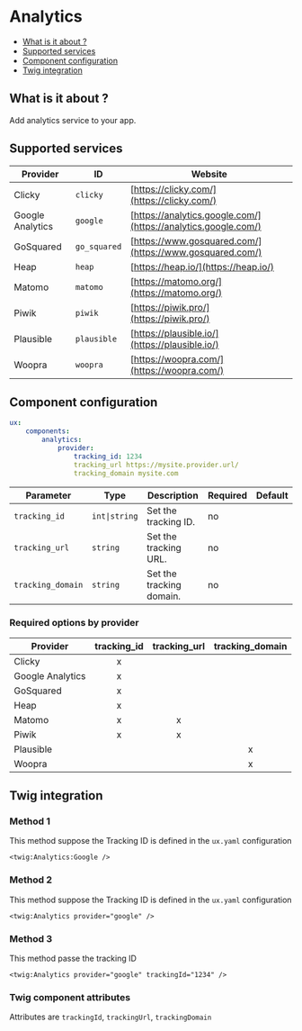 # Analytics

- [What is it about ?](#what-is-it-about-)
- [Supported services](#supported-services)
- [Component configuration](#component-configuration)
- [Twig integration](#twig-integration)

## What is it about ?

Add analytics service to your app.


## Supported services

| Provider | ID | Website | 
|-|-|-|
| Clicky | `clicky` | [https://clicky.com/](https://clicky.com/) | 
| Google Analytics | `google` | [https://analytics.google.com/](https://analytics.google.com/) | 
| GoSquared | `go_squared` | [https://www.gosquared.com/](https://www.gosquared.com/) | 
| Heap | `heap` | [https://heap.io/](https://heap.io/) | 
| Matomo | `matomo` | [https://matomo.org/](https://matomo.org/) | 
| Piwik | `piwik` | [https://piwik.pro/](https://piwik.pro/) | 
| Plausible | `plausible` | [https://plausible.io/](https://plausible.io/) | 
| Woopra | `woopra` | [https://woopra.com/](https://woopra.com/) | 

## Component configuration

```yaml
ux: 
    components: 
        analytics: 
            provider:
                tracking_id: 1234
                tracking_url https://mysite.provider.url/
                tracking_domain mysite.com
```

| Parameter | Type | Description | Required | Default |
|-|-|-|-|-|
| `tracking_id` | `int\|string` | Set the tracking ID. | no |  |
| `tracking_url` | `string` | Set the tracking URL. | no |  |
| `tracking_domain` | `string` | Set the tracking domain. | no |  |

### Required options by provider

| Provider | tracking_id | tracking_url | tracking_domain | 
|-|:-:|:-:|:-:|
| Clicky | x |  |  | 
| Google Analytics | x |  |  | 
| GoSquared | x |  |  | 
| Heap | x |  |  | 
| Matomo | x | x |  | 
| Piwik | x | x |  | 
| Plausible |  |  | x | 
| Woopra |  |  | x | 


## Twig integration

### Method 1 

This method suppose the Tracking ID is defined in the `ux.yaml` configuration

```twig 
<twig:Analytics:Google />
```

### Method 2 

This method suppose the Tracking ID is defined in the `ux.yaml` configuration

```twig 
<twig:Analytics provider="google" />
```

### Method 3

This method passe the tracking ID

```twig 
<twig:Analytics provider="google" trackingId="1234" />
```


### Twig component attributes

Attributes are `trackingId`, `trackingUrl`, `trackingDomain`